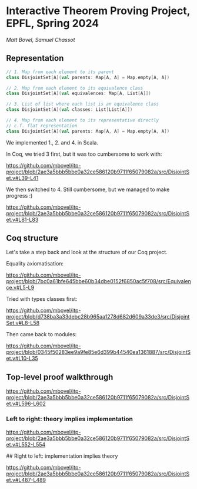 # Interactive Theorem Proving Project, EPFL, Spring 2024

*Matt Bovel, Samuel Chassot*


## Representation

```scala
// 1. Map from each element to its parent
class DisjointSet[A](val parents: Map[A, A] = Map.empty[A, A])

// 2. Map from each element to its equivalence class
class DisjointSet[A](val equivalences: Map[A, List[A]])

// 3. List of list where each list is an equivalence class
class DisjointSet[A](val classes: List[List[A]])

// 4. Map from each element to its representative directly
// c.f. flat representation
class DisjointSet[A](val parents: Map[A, A] = Map.empty[A, A])
```

We implemented 1., 2. and 4. in Scala.

In Coq, we tried 3 first, but it was too cumbersome to work with:

https://github.com/mbovel/itp-project/blob/2ae3a5bbb5bbe0a32ce586120b9711f65079082a/src/DisjointSet.v#L39-L41

We then switched to 4. Still cumbersome, but we managed to make progress :)

https://github.com/mbovel/itp-project/blob/2ae3a5bbb5bbe0a32ce586120b9711f65079082a/src/DisjointSet.v#L81-L83

## Coq structure

Let's take a step back and look at the structure of our Coq project.

Equality axiomatisation:

https://github.com/mbovel/itp-project/blob/7bc0a61bfe645bbe60b34dbe0152f6850ac5f708/src/Equivalence.v#L5-L9

Tried with types classes first:

https://github.com/mbovel/itp-project/blob/d738ba3a33debc28b965aa1278d682d609a33de3/src/DisjointSet.v#L8-L58

Then came back to modules:

https://github.com/mbovel/itp-project/blob/0345f50283ee9a9fe85e6d399b44540ea1361887/src/DisjointSet.v#L10-L35

## Top-level proof walkthrough

https://github.com/mbovel/itp-project/blob/2ae3a5bbb5bbe0a32ce586120b9711f65079082a/src/DisjointSet.v#L596-L602

### Left to right: theory implies implementation

https://github.com/mbovel/itp-project/blob/2ae3a5bbb5bbe0a32ce586120b9711f65079082a/src/DisjointSet.v#L552-L554

## Right to left: implementation implies theory

https://github.com/mbovel/itp-project/blob/2ae3a5bbb5bbe0a32ce586120b9711f65079082a/src/DisjointSet.v#L487-L489
